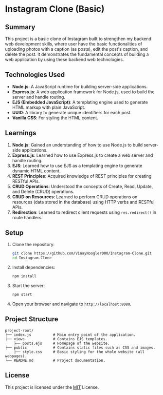 # Instagram Clone (Basic)

## Summary

This project is a basic clone of Instagram built to strengthen my backend web development skills, where user have the basic functionalities of uploading photos with a caption (as posts), edit the post's caption, and delete the post. It demonstrates the fundamental concepts of building a web application by using these backend web technologies.

## Technologies Used

- **Node.js**: A JavaScript runtime for building server-side applications.
- **Express.js**: A web application framework for Node.js, used to build the server and handle routing.
- **EJS (Embedded JavaScript)**: A templating engine used to generate HTML markup with plain JavaScript.
- **UUID**: A library to generate unique identifiers for each post.
- **Vanilla CSS**: For styling the HTML content.

## Learnings

1. **Node.js**: Gained an understanding of how to use Node.js to build server-side applications.
2. **Express.js**: Learned how to use Express.js to create a web server and handle routing.
3. **EJS**: Learned how to use EJS as a templating engine to generate dynamic HTML content.
4. **REST Principles**: Acquired knowledge of REST principles for creating RESTful APIs.
5. **CRUD Operations**: Understood the concepts of Create, Read, Update, and Delete (CRUD) operations.
6. **CRUD on Resources**: Learned to perform CRUD operations on resources (data stored in the database) using HTTP verbs and RESTful APIs.
7. **Redirection**: Learned to redirect client requests using `res.redirect()` in route handlers.

## Setup

1. Clone the repository:
    ```bash
    git clone https://github.com/VinayNoogler000/Instagram-Clone.git
    cd Instagram-Clone
    ```

2. Install dependencies:
    ```bash
    npm install
    ```

3. Start the server:
    ```bash
    npm start
    ```

4. Open your browser and navigate to `http://localhost:8080`.

## Project Structure

```
project-root/
├── index.js          # Main entry point of the application.
├── views             # Contains EJS templates.
    ├── posts.ejs     # Homepage of the website.
├── public            # Contains static files such as CSS and images.
    ├── style.css     # Basic styling for the whole website (all webpages).
└── README.md         # Project documentation.
```

## License

This project is licensed under the [MIT](https://github.com/VinayNoogler000/Instagram-Clone/blob/main/LICENSE) License.